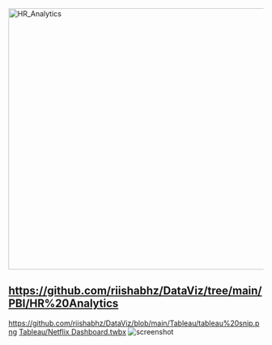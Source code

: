 <img width="515" alt="HR_Analytics" src="https://github.com/riishabhz/DataViz/assets/35364271/281e0f8d-b1b1-46ba-81d8-245a6e133749">


https://github.com/riishabhz/DataViz/tree/main/PBI/HR%20Analytics
-------------------------------------------------------------------------------------------------------------------------------------------------------------------------
https://github.com/riishabhz/DataViz/blob/main/Tableau/tableau%20snip.png
[Tableau/Netflix Dashboard.twbx](https://github.com/riishabhz/DataViz/blob/main/Tableau/Netflix%20Dashboard.twbx)
![screenshot](screenshot.png)
